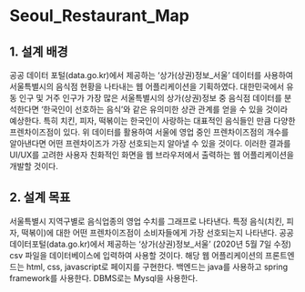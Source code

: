 # Seoul_Restaurant_Map

## 1. 설계 배경

공공 데이터 포털(data.go.kr)에서 제공하는 ‘상가(상권)정보_서울’ 데이터를 사용하여 서울특별시의 음식점 현황을 나타내는 웹 어플리케이션을 기획하였다. 대한민국에서 유동 인구 및 거주 인구가 가장 많은 서울특별시의 상가(상권)정보 중 음식점 데이터를 분석한다면 ‘한국인이 선호하는 음식’와 같은 유의미한 상관 관계를 얻을 수 있을 것이라 예상한다. 특히 치킨, 피자, 떡볶이는 한국인이 사랑하는 대표적인 음식들인 만큼 다양한 프렌차이즈점이 있다. 위 데이터를 활용하여 서울에 영업 중인 프렌차이즈점의 개수를 알아낸다면 어떤 프렌차이즈가 가장 선호되는지 알아낼 수 있을 것이다. 이러한 결과를 UI/UX를 고려한 사용자 친화적인 화면을 웹 브라우저에서 출력하는 웹 어플리케이션을 개발할 것이다. 


## 2. 설계 목표

서울특별시 지역구별로 음식업종의 영업 수치를 그래프로 나타낸다. 
특정 음식(치킨, 피자, 떡볶이)에 대한 어떤 프렌차이즈점이 소비자들에게 가장 선호되는지 나타낸다.
공공데이터포털(data.go.kr)에서 제공하는 ‘상가(상권)정보_서울’ (2020년 5월 7일 수정) csv 파일을 데이터베이스에 입력하여 사용할 것이다.
해당 웹 어플리케이션의 프론트엔드는 html, css, javascript로 페이지를 구현한다. 백엔드는 java를 사용하고 spring framework를 사용한다.
DBMS로는 Mysql을 사용한다.

